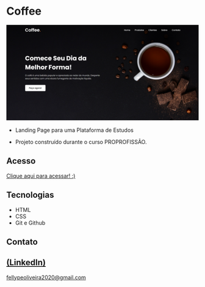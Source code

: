 # Coffee

 ![preview](./.github/preview.png)
 
 - Landing Page para uma Plataforma de Estudos

 - Projeto construído durante o curso PROPROFISSÃO.

## Acesso
 [Clique aqui para acessar! :)](https://1fellype.github.io/Learning/)

## Tecnologias

- HTML
- CSS
- Git e Github

## Contato
[(LinkedIn)](https://www.linkedin.com/in/fellype-oliveira-920699230/)
-----
fellypeoliveira2020@gmail.com
